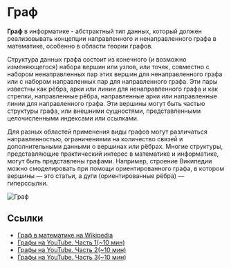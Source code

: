 # Граф

**Граф** в информатике - абстрактный тип данных, который должен реализовывать концепции направленного и ненаправленного
графа в математике, особенно в области теории графов.

Структура данных графа состоит из конечного (и возможно изменяющегося) набора вершин или узлов, или точек, совместно с
набором ненаправленных пар этих вершин для ненаправленного графа или с набором направленных пар для направленного графа.
Эти пары известны как рёбра, арки или линии для ненаправленного графа и как стрелки, направленные рёбра, направленные
арки или направленные линии для направленного графа. Эти вершины могут быть частью структуры графа, или внешними
сущностями, представленными целочисленными индексами или ссылками.

Для разных областей применения виды графов могут различаться направленностью, ограничениями на количество связей и
дополнительными данными о вершинах или рёбрах. Многие структуры, представляющие практический интерес в математике и
информатике, могут быть представлены графами. Например, строение Википедии можно смоделировать при помощи
ориентированного графа, в котором вершины — это статьи, а дуги (ориентированные рёбра) — гиперссылки.

![Граф](https://www.tutorialspoint.com/data_structures_algorithms/images/graph.jpg)

## Ссылки

- [Граф в математике на Wikipedia](<https://ru.wikipedia.org/wiki/%D0%93%D1%80%D0%B0%D1%84_(%D0%BC%D0%B0%D1%82%D0%B5%D0%BC%D0%B0%D1%82%D0%B8%D0%BA%D0%B0)>)
- [Графы на YouTube. Часть 1(~10 мин)](https://www.youtube.com/watch?v=GOUuhJPLG3s)
- [Графы на YouTube. Часть 2(~10 мин)](https://www.youtube.com/watch?v=N-kCJJkTk7g)
- [Графы на YouTube. Часть 3(~10 мин)](https://www.youtube.com/watch?v=2o3TINew0b8)

